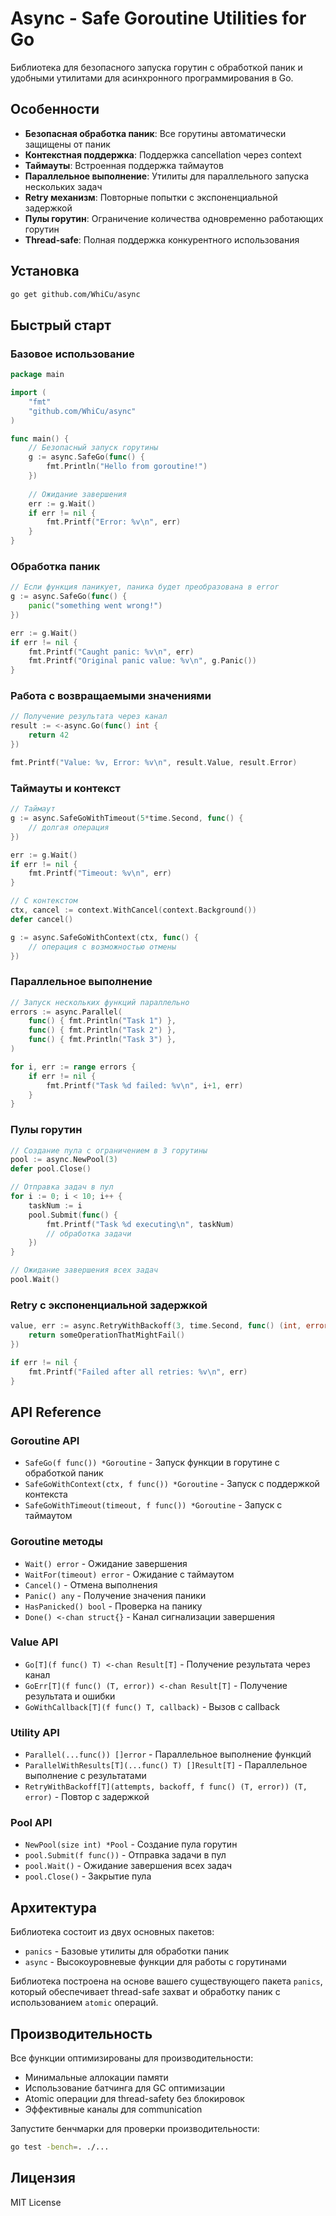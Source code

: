 # Async - Safe Goroutine Utilities for Go

Библиотека для безопасного запуска горутин с обработкой паник и удобными утилитами для асинхронного программирования в Go.

## Особенности

- **Безопасная обработка паник**: Все горутины автоматически защищены от паник
- **Контекстная поддержка**: Поддержка cancellation через context
- **Таймауты**: Встроенная поддержка таймаутов
- **Параллельное выполнение**: Утилиты для параллельного запуска нескольких задач
- **Retry механизм**: Повторные попытки с экспоненциальной задержкой
- **Пулы горутин**: Ограничение количества одновременно работающих горутин
- **Thread-safe**: Полная поддержка конкурентного использования

## Установка

```bash
go get github.com/WhiCu/async
```

## Быстрый старт

### Базовое использование

```go
package main

import (
    "fmt"
    "github.com/WhiCu/async"
)

func main() {
    // Безопасный запуск горутины
    g := async.SafeGo(func() {
        fmt.Println("Hello from goroutine!")
    })
    
    // Ожидание завершения
    err := g.Wait()
    if err != nil {
        fmt.Printf("Error: %v\n", err)
    }
}
```

### Обработка паник

```go
// Если функция паникует, паника будет преобразована в error
g := async.SafeGo(func() {
    panic("something went wrong!")
})

err := g.Wait()
if err != nil {
    fmt.Printf("Caught panic: %v\n", err)
    fmt.Printf("Original panic value: %v\n", g.Panic())
}
```

### Работа с возвращаемыми значениями

```go
// Получение результата через канал
result := <-async.Go(func() int {
    return 42
})

fmt.Printf("Value: %v, Error: %v\n", result.Value, result.Error)
```

### Таймауты и контекст

```go
// Таймаут
g := async.SafeGoWithTimeout(5*time.Second, func() {
    // долгая операция
})

err := g.Wait()
if err != nil {
    fmt.Printf("Timeout: %v\n", err)
}

// С контекстом
ctx, cancel := context.WithCancel(context.Background())
defer cancel()

g := async.SafeGoWithContext(ctx, func() {
    // операция с возможностью отмены
})
```

### Параллельное выполнение

```go
// Запуск нескольких функций параллельно
errors := async.Parallel(
    func() { fmt.Println("Task 1") },
    func() { fmt.Println("Task 2") },
    func() { fmt.Println("Task 3") },
)

for i, err := range errors {
    if err != nil {
        fmt.Printf("Task %d failed: %v\n", i+1, err)
    }
}
```

### Пулы горутин

```go
// Создание пула с ограничением в 3 горутины
pool := async.NewPool(3)
defer pool.Close()

// Отправка задач в пул
for i := 0; i < 10; i++ {
    taskNum := i
    pool.Submit(func() {
        fmt.Printf("Task %d executing\n", taskNum)
        // обработка задачи
    })
}

// Ожидание завершения всех задач
pool.Wait()
```

### Retry с экспоненциальной задержкой

```go
value, err := async.RetryWithBackoff(3, time.Second, func() (int, error) {
    return someOperationThatMightFail()
})

if err != nil {
    fmt.Printf("Failed after all retries: %v\n", err)
}
```

## API Reference

### Goroutine API

- `SafeGo(f func()) *Goroutine` - Запуск функции в горутине с обработкой паник
- `SafeGoWithContext(ctx, f func()) *Goroutine` - Запуск с поддержкой контекста
- `SafeGoWithTimeout(timeout, f func()) *Goroutine` - Запуск с таймаутом

### Goroutine методы

- `Wait() error` - Ожидание завершения
- `WaitFor(timeout) error` - Ожидание с таймаутом
- `Cancel()` - Отмена выполнения
- `Panic() any` - Получение значения паники
- `HasPanicked() bool` - Проверка на панику
- `Done() <-chan struct{}` - Канал сигнализации завершения

### Value API

- `Go[T](f func() T) <-chan Result[T]` - Получение результата через канал
- `GoErr[T](f func() (T, error)) <-chan Result[T]` - Получение результата и ошибки
- `GoWithCallback[T](f func() T, callback)` - Вызов с callback

### Utility API

- `Parallel(...func()) []error` - Параллельное выполнение функций
- `ParallelWithResults[T](...func() T) []Result[T]` - Параллельное выполнение с результатами
- `RetryWithBackoff[T](attempts, backoff, f func() (T, error)) (T, error)` - Повтор с задержкой

### Pool API

- `NewPool(size int) *Pool` - Создание пула горутин
- `pool.Submit(f func())` - Отправка задачи в пул
- `pool.Wait()` - Ожидание завершения всех задач
- `pool.Close()` - Закрытие пула

## Архитектура

Библиотека состоит из двух основных пакетов:

- `panics` - Базовые утилиты для обработки паник
- `async` - Высокоуровневые функции для работы с горутинами

Библиотека построена на основе вашего существующего пакета `panics`, который обеспечивает thread-safe захват и обработку паник с использованием `atomic` операций.

## Производительность

Все функции оптимизированы для производительности:

- Минимальные аллокации памяти
- Использование батчинга для GC оптимизации
- Atomic операции для thread-safety без блокировок
- Эффективные каналы для communication

Запустите бенчмарки для проверки производительности:

```bash
go test -bench=. ./...
```

## Лицензия

MIT License
